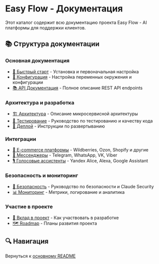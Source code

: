 # Easy Flow - Документация

Этот каталог содержит всю документацию проекта Easy Flow - AI платформы для поддержки клиентов.

## 📚 Структура документации

### Основная документация
- [🚀 Быстрый старт](quickstart.md) - Установка и первоначальная настройка
- [🔧 Конфигурация](configuration.md) - Настройка переменных окружения и конфигурации
- [📚 API Документация](api.md) - Полное описание REST API endpoints

### Архитектура и разработка
- [🏗️ Архитектура](architecture.md) - Описание микросервисной архитектуры
- [🧪 Тестирование](testing.md) - Руководство по тестированию и качеству кода
- [🚀 Деплой](deployment.md) - Инструкции по развертыванию

### Интеграции
- [🛒 E-commerce платформы](integrations/ecommerce.md) - Wildberries, Ozon, Shopify и другие
- [💬 Мессенджеры](integrations/messaging.md) - Telegram, WhatsApp, VK, Viber
- [🎙️ Голосовые ассистенты](integrations/voice.md) - Yandex Alice, Alexa, Google Assistant

### Безопасность и мониторинг
- [🔐 Безопасность](security.md) - Руководство по безопасности и Claude Security
- [📊 Мониторинг](monitoring.md) - Метрики, логирование и аналитика

### Участие в проекте
- [🤝 Вклад в проект](contributing.md) - Как участвовать в разработке
- [🗺️ Roadmap](roadmap.md) - Планы развития проекта

## 🔍 Навигация

Вернуться к [основному README](../README.md)
